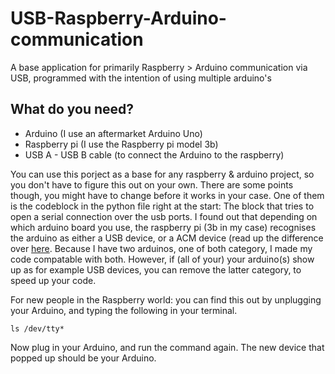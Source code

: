 # USB-Raspberry-Arduino-communication
A base application for primarily Raspberry > Arduino communication via USB, programmed with the intention of using multiple arduino's
## What do you need?

- Arduino (I use an aftermarket Arduino Uno)
- Raspberry pi (I use the Raspberry pi model 3b)
- USB A - USB B cable (to connect the Arduino to the raspberry)



You can use this porject as a base for any raspberry & arduino project, so you don't have to figure this out on your own.
There are some points though, you might have to change before it works in your case. One of them is the codeblock in the python file right at the start: The block that tries to open a serial connection over the usb ports. I found out that depending on which arduino board you use, the raspberry pi (3b in my case) recognises the arduino as either a USB device, or a ACM device (read up the difference over [here](https://www.rfc1149.net/blog/2013/03/05/what-is-the-difference-between-devttyusbx-and-devttyacmx). Because I have two arduinos, one of both category, I made my code compatable with both. However, if (all of your) your arduino(s) show up as for example USB devices, you can remove the latter category, to speed up your code.

For new people in the Raspberry world: you can find this out by unplugging your Arduino, and typing the following in your terminal.
```
ls /dev/tty*
```
Now plug in your Arduino, and run the command again. The new device that popped up should be your Arduino.
